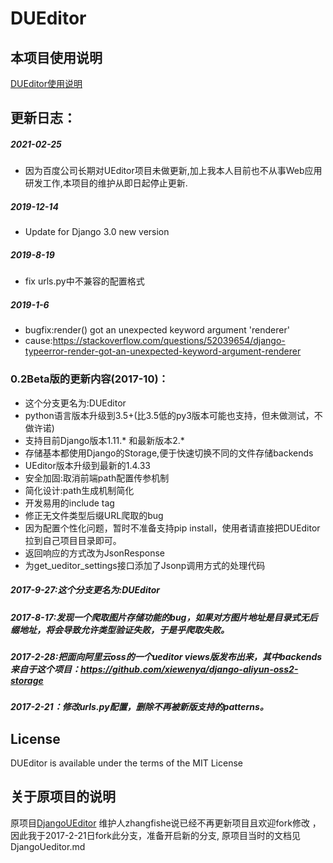 # DUEditor

## 本项目使用说明

[DUEditor使用说明](https://github.com/dhcn/DUEditor/blob/master/DUEditor/userguide.md)


## 更新日志：
##### 2021-02-25
- 因为百度公司长期对UEditor项目未做更新,加上我本人目前也不从事Web应用研发工作,本项目的维护从即日起停止更新.

##### 2019-12-14
- Update for Django 3.0 new version

##### 2019-8-19
- fix urls.py中不兼容的配置格式

##### 2019-1-6
- bugfix:render() got an unexpected keyword argument 'renderer'
- cause:https://stackoverflow.com/questions/52039654/django-typeerror-render-got-an-unexpected-keyword-argument-renderer

### 0.2Beta版的更新内容(2017-10)：
- 这个分支更名为:DUEditor
- python语言版本升级到3.5+(比3.5低的py3版本可能也支持，但未做测试，不做许诺)
- 支持目前Django版本1.11.* 和最新版本2.*
- 存储基本都使用Django的Storage,便于快速切换不同的文件存储backends
- UEditor版本升级到最新的1.4.33
- 安全加固:取消前端path配置传参机制
- 简化设计:path生成机制简化
- 开发易用的include tag
- 修正无文件类型后缀URL爬取的bug
- 因为配置个性化问题，暂时不准备支持pip install，使用者请直接把DUEditor拉到自己项目目录即可。
- 返回响应的方式改为JsonResponse
- 为get_ueditor_settings接口添加了Jsonp调用方式的处理代码

##### 2017-9-27:这个分支更名为:DUEditor

##### 2017-8-17:发现一个爬取图片存储功能的bug，如果对方图片地址是目录式无后缀地址，将会导致允许类型验证失败，于是乎爬取失败。

##### 2017-2-28:把面向阿里云oss的一个ueditor views版发布出来，其中backends来自于这个项目：https://github.com/xiewenya/django-aliyun-oss2-storage

##### 2017-2-21：修改urls.py配置，删除不再被新版支持的patterns。

## License

DUEditor is available under the terms of the MIT License

## 关于原项目的说明
原项目[DjangoUEditor](https://github.com/zhangfisher/DjangoUeditor) 维护人zhangfishe说已经不再更新项目且欢迎fork修改 ，因此我于2017-2-21日fork此分支，准备开启新的分支,
原项目当时的文档见DjangoUeditor.md
